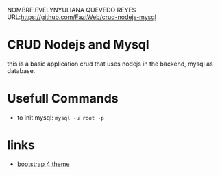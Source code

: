 NOMBRE:EVELYNYULIANA QUEVEDO REYES
URL:https://github.com/FaztWeb/crud-nodejs-mysql
# CRUD Nodejs and Mysql
this is a basic application crud that uses nodejs in the backend, mysql as database.

# Usefull Commands
- to init mysql: `mysql -u root -p`

# links
- [bootstrap 4 theme](https://bootswatch.com/4/lux/bootstrap.min.css)
